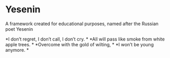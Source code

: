 # Yesenin
A framework created for educational purposes, named after the Russian poet Yesenin

*I don’t regret, I don’t call, I don’t cry.  *
*All will pass like smoke from white apple trees.  *
*Overcome with the gold of wilting,  *
*I won’t be young anymore.  *

